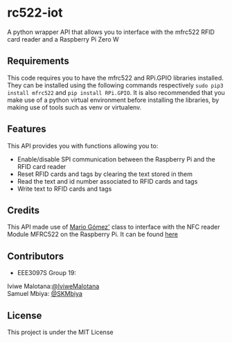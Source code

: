 rc522-iot
=========

A python wrapper API that allows you to interface with the mfrc522 RFID card reader and a Raspberry Pi Zero W

Requirements
--------
This code requires you to have the mfrc522 and RPi.GPIO libraries installed. They can be installed using the following commands respectively ``sudo pip3 install mfrc522`` and ``pip install RPi.GPIO``. It is also recommended that you make use of a python virtual environment before installing the libraries, by making use of tools such as venv or virtualenv.

Features
--------

This API provides you with functions allowing you to:
* Enable/disable SPI communication between the Raspberry Pi and the RFID card reader
* Reset RFID cards and tags by clearing the text stored in them
* Read the text and id number associated to RFID cards and tags
* Write text to RFID cards and tags

Credits
-------

This API made use of [Mario Gómez'](https://github.com/mxgxw) class to interface with the NFC reader Module MFRC522 on the Raspberry Pi. It can be found [here](https://github.com/mxgxw/MFRC522-python)


Contributors
------------
* EEE3097S Group 19:

Iviwe Malotana:[@IviweMalotana](https://github.com/IviweMalotana)\
Samuel Mbiya: [@SKMbiya](https://github.com/SKMbiya)

License
-------

This project is under the MIT License

